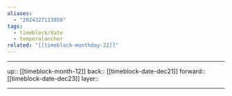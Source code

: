 ```yaml
---
aliases:
  - "2024327113858"
tags:
  - timeblock/date
  - temporalanchor
related: "[[timeblock-monthday-22]]"
---
```




***

up:: [[timeblock-month-12]]
back:: [[timeblock-date-dec21]]
forward:: [[timeblock-date-dec23]]
layer:: 

***


